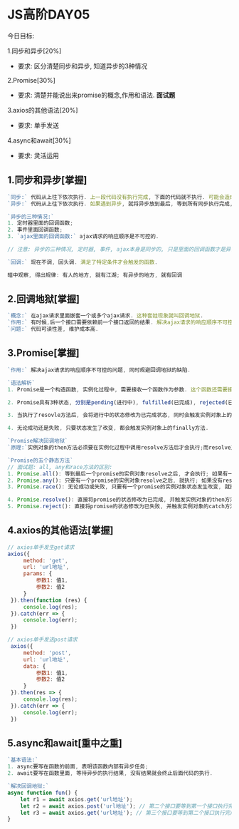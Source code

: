 # JS高阶DAY05

今日目标:

1.同步和异步[20%]

- 要求: 区分清楚同步和异步, 知道异步的3种情况

2.Promise[30%]

- 要求: 清楚并能说出来promise的概念,作用和语法. **面试题**

3.axios的其他语法[20%]

- 要求: 单手发送

4.async和await[30%]

- 要求: 灵活运用



## 1.同步和异步[掌握]

```javascript
`同步:` 代码从上往下依次执行. 上一段代码没有执行完成, 下面的代码就不执行. 可能会造成代码阻塞 
`异步:` 代码从上往下依次执行. 如果遇到异步, 就将异步放到最后, 等到所有同步执行完成, 再来执行异步

`异步的三种情况:`
1. 定时器里面的回调函数;
2. 事件里面回调函数;
3. `ajax里面的回调函数:` ajax请求的响应顺序是不可控的.

// 注意: 异步的三种情况, 定时器, 事件, ajax本身是同步的, 只是里面的回调函数才是异步 

`回调:` 现在不调, 回头调. 满足了特定条件才会触发的函数.

暗中观察, 得出规律: 有人的地方, 就有江湖; 有异步的地方, 就有回调
```



## 2.回调地狱[掌握]

```javascript
`概念:` 在ajax请求里面嵌套一个或多个ajax请求. 这种套娃现象就叫回调地狱.
`作用:` 有时候,后一个接口需要依赖前一个接口返回的结果. 解决ajax请求的响应顺序不可控的问题
`问题:` 代码可读性差, 维护成本高.
```



## 3.Promise[掌握]

```javascript
`作用:` 解决ajax请求的响应顺序不可控的问题, 同时规避回调地狱的缺陷.

`语法解析`
1. Promise是一个构造函数, 实例化过程中, 需要接收一个函数作为参数. 这个函数还需要接收两个函数参数, 分别是resolve和reject 

2. Promise具有3种状态, 分别是pending(进行中), fulfilled(已完成), rejected(已失败).

3. 当执行了resovle方法后, 会将进行中的状态修改为已完成状态, 同时会触发实例对象上的then方法; 当执行了reject方法后, 会将进行中的状态修改为已失败状态, 同时会触发实例对象上的catch方法;

4. 无论成功还是失败, 只要状态发生了改变, 都会触发实例对象上的finally方法.

`Promise解决回调地狱`
`原理:`实例对象的then方法必须要在实例化过程中调用resolve方法后才会执行;而resolve又要等到接口有了响应之后才会执行; 所以第二个接口要等到第一个接口有了响应后才会发起请求

`Promise的五个静态方法`
// 面试题: all, any和race方法的区别: 
1. Promise.all(): 等到最后一个promise的实例对象resolve之后, 才会执行; 如果有一个reject,就立即返回reject的结果;
2. Promise.any(): 只要有一个promise的实例对象resolve之后, 就执行; 如果没有resolve的,就报错;
3. Promise.race(): 无论成功或失败, 只要有一个promise的实例对象状态发生改变, 就执行;

4. Promise.resolve(): 直接将promise的状态修改为已完成, 并触发实例对象的then方法;
5. Promise.reject(): 直接将promise的状态修改为已失败, 并触发实例对象的catch方法;
```



## 4.axios的其他语法[掌握]

```javascript
// axios单手发生get请求 
axios({
     method: 'get',
     url: 'url地址',
     params: {
         参数1: 值1,
         参数2: 值2
     }
 }).then(function (res) {
     console.log(res);
 }).catch(err => {
     console.log(err);
 })

// axios单手发送post请求
 axios({
     method: 'post',
     url: 'url地址',
     data: {
         参数1: 值1,
         参数2: 值2
     }
 }).then(res => {
     console.log(res);
 }).catch(err => {
     console.log(err);
 })
```



## 5.async和await[重中之重]

```javascript
`基本语法:`
1. async要写在函数的前面, 表明该函数内部有异步任务;
2. await要写在函数里面, 等待异步的执行结果, 没有结果就会终止后面代码的执行.

`解决回调地狱:`
async function fun() {
    let r1 = await axios.get('url地址');
    let r2 = await axios.post('url地址'); // 第二个接口要等到第一个接口执行完成
    let r3 = await axios.get('url地址'); // 第三个接口要等到第二个接口执行完成
}
```

